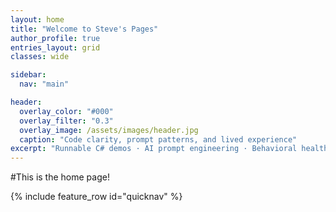 ```yaml
---
layout: home
title: "Welcome to Steve's Pages"
author_profile: true
entries_layout: grid
classes: wide

sidebar:
  nav: "main"

header:
  overlay_color: "#000"
  overlay_filter: "0.3"
  overlay_image: /assets/images/header.jpg
  caption: "Code clarity, prompt patterns, and lived experience"
excerpt: "Runnable C# demos · AI prompt engineering · Behavioral health insights"
---
```


#This is the home page!

{% include feature_row id="quicknav" %}